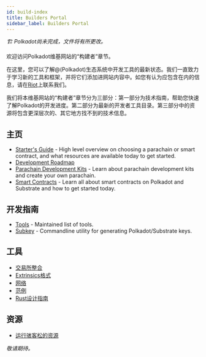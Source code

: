 ```yaml
---
id: build-index
title: Builders Portal
sidebar_label: Builders Portal
---
```


*🏗️ Polkadot尚未完成，文件将有所更改。*

欢迎访问Polkadot维基网站的“构建者”章节。

在这里，您可以了解@(Polkadot)生态系统中开发工具的最新状态。我们一直致力于学习新的工具和框架，并将它们添加进网站内容中。如您有认为应包含在内的信息，请在[Riot](https://riot.im/app/#/room/#polkadot-watercooler:matrix.org)上联系我们。

我们将本维基网站的“构建者”章节分为三部分：第一部分为技术指南，帮助您快速了解Polkadot的开发进度。第二部分为最新的开发者工具目录。第三部分中的资源将包含更深层次的、其它地方找不到的技术信息。

## 主页

- [Starter's Guide](build-build-with-polkadot) - High level overview on choosing a parachain or smart contract, and what resources are available today to get started.
- [Development Roadmap](build-dev-roadmap)
- [Parachain Development Kits](build-pdk) - Learn about parachain development kits and create your own parachain.
- [Smart Contracts](build-smart-contracts) - Learn all about smart contracts on Polkadot and Substrate and how to get started today.

## 开发指南

- [Tools](build-tools-index) - Maintained list of tools.
- [Subkey](build-tools-subkey) - Commandline utility for generating Polkadot/Substrate keys.

## 工具

- [交易所整合](build-exchange-integration)
- [Extrinsics格式](build-extrinsic-format)
- [网络](build-networks)
- [范例](build-examples-index)
- [Rust设计指南](build-rust-style-guide)

## 资源

- [运行骇客松的资源](build-hackathon)

*敬请期待。*
